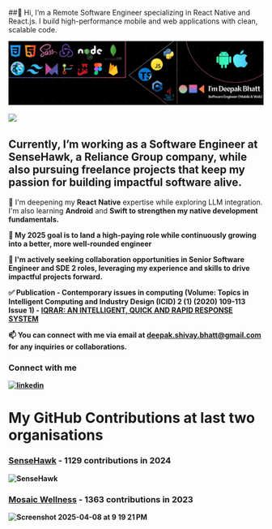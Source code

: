 ##👋 Hi, I’m a Remote Software Engineer specializing in React Native and React.js. I build high-performance mobile and web applications with clean, scalable code.

![Screenshot-1](https://raw.githubusercontent.com/deathook007/deathook007/master/Cover.jpg)

![](https://komarev.com/ghpvc/?username=deathook007&label=PROFILE+VIEWS&style=flat-square&color=brightgreen)

## Currently, I’m working as a Software Engineer at SenseHawk, a Reliance Group company, while also pursuing freelance projects that keep my passion for building impactful software alive.

🌱 I'm deepening my <b>React Native</b> expertise while exploring LLM integration. I'm also learning <b>Android</b> and <b>Swift<b/> to strengthen my native development fundamentals.

🎯 My 2025 goal is to land a high-paying role while continuously growing into a better, more well-rounded engineer

🤝 I'm actively seeking collaboration opportunities in <b>Senior Software Engineer</b> and <b>SDE 2</b> roles, leveraging my experience and skills to drive impactful projects forward.

✅ <b>Publication - </b> Contemporary issues in computing (Volume: Topics in Intelligent Computing and Industry Design (ICID) 2 (1) (2020) 109-113 Issue 1) - <b>[IQRAR: AN INTELLIGENT, QUICK AND RAPID RESPONSE SYSTEM](https://www.researchgate.net/publication/347635135_IQRAR_AN_INTELLIGENT_QUICK_AND_RAPID_ACCIDENT_RESPONSE_SYSTEM)</b>

📫 You can connect with me via email at deepak.shivay.bhatt@gmail.com for any inquiries or collaborations.

### Connect with me

[![linkedin](https://img.shields.io/badge/LinkedIn-0077B5?style=for-the-badge&logo=linkedin&logoColor=white)][linkedin]

# My GitHub Contributions at last two organisations

### [SenseHawk](https://sensehawk.com/) - 1129 contributions in 2024

<img width="1412" alt="SenseHawk" src="https://github.com/user-attachments/assets/a3684d28-65eb-497b-be53-35eeeda3ae23" />

### [Mosaic Wellness](https://www.mosaicwellness.in/) - 1363 contributions in 2023

<img width="914" alt="Screenshot 2025-04-08 at 9 19 21 PM" src="https://github.com/user-attachments/assets/8aaa299b-1f20-44a7-894f-b47e4892dfff" />

[linkedin]: https://www.linkedin.com/in/deepakbhatt-softwaredeveloper/

